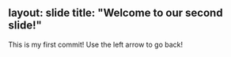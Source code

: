 layout: slide
title: "Welcome to our second slide!"
---
This is my first commit!
Use the left arrow to go back!
